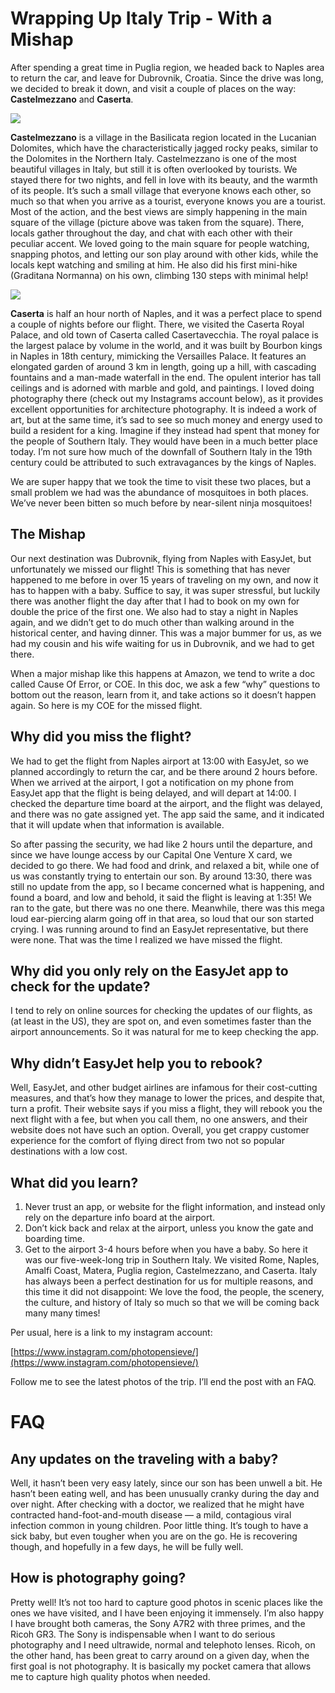 # Wrapping Up Italy Trip - With a Mishap

After spending a great time in Puglia region, we headed back to Naples area to return the car, and leave for Dubrovnik, Croatia. Since the drive was long, we decided to break it down, and visit a couple of places on the way: **Castelmezzano** and **Caserta**.

![](https://lh5.googleusercontent.com/zuGSeO1wAHcxA3ZWR_O2ZijuTRWTscbRQui-zVNpnVFV7ArMmSO0rW23vO49eEyxfzc)

**Castelmezzano** is a village in the Basilicata region located in the Lucanian Dolomites, which have the characteristically jagged rocky peaks, similar to the Dolomites in the Northern Italy. Castelmezzano is one of the most beautiful villages in Italy, but still it is often overlooked by tourists. We stayed there for two nights, and fell in love with its beauty, and the warmth of its people. It’s such a small village that everyone knows each other, so much so that when you arrive as a tourist, everyone knows you are a tourist. Most of the action, and the best views are simply happening in the main square of the village (picture above was taken from the square). There, locals gather throughout the day, and chat with each other with their peculiar accent. We loved going to the main square for people watching, snapping photos, and letting our son play around with other kids, while the locals kept watching and smiling at him. He also did his first mini-hike (Graditana Normanna) on his own, climbing 130 steps with minimal help!

![](https://lh6.googleusercontent.com/CDIT8NbZrYtU3TqaP9DQ8wtk-qeAdeebC6pOkpYkQSQyznyn6QfC-rZBb0HEyJhlmbI)

**Caserta** is half an hour north of Naples, and it was a perfect place to spend a couple of nights before our flight. There, we visited the Caserta Royal Palace, and old town of Caserta called Casertavecchia. The royal palace is the largest palace by volume in the world, and it was built by Bourbon kings in Naples in 18th century, mimicking the Versailles Palace. It features an elongated garden of around 3 km in length, going up a hill, with cascading fountains and a man-made waterfall in the end. The opulent interior has tall ceilings and is adorned with marble and gold, and paintings. I loved doing photography there (check out my Instagrams account below), as it provides excellent opportunities for architecture photography. It is indeed a work of art, but at the same time, it’s sad to see so much money and energy used to build a resident for a king. Imagine if they instead had spent that money for the people of Southern Italy. They would have been in a much better place today. I’m not sure how much of the downfall of Southern Italy in the 19th century could be attributed to such extravagances by the kings of Naples.

We are super happy that we took the time to visit these two places, but a small problem we had was the abundance of mosquitoes in both places. We’ve never been bitten so much before by near-silent ninja mosquitoes!

## The Mishap

Our next destination was Dubrovnik, flying from Naples with EasyJet, but unfortunately we missed our flight! This is something that has never happened to me before in over 15 years of traveling on my own, and now it has to happen with a baby. Suffice to say, it was super stressful, but luckily there was another flight the day after that I had to book on my own for double the price of the first one. We also had to stay a night in Naples again, and we didn’t get to do much other than walking around in the historical center, and having dinner. This was a major bummer for us, as we had my cousin and his wife waiting for us in Dubrovnik, and we had to get there. 

When a major mishap like this happens at Amazon, we tend to write a doc called Cause Of Error, or COE. In this doc, we ask a few “why” questions to bottom out the reason, learn from it, and take actions so it doesn’t happen again. So here is my COE for the missed flight. 

## Why did you miss the flight?

We had to get the flight from Naples airport at 13:00 with EasyJet, so we planned accordingly to return the car, and be there around 2 hours before. When we arrived at the airport, I got a notification on my phone from EasyJet app that the flight is being delayed, and will depart at 14:00. I checked the departure time board at the airport, and the flight was delayed, and there was no gate assigned yet. The app said the same, and it indicated that it will update when that information is available.

So after passing the security, we had like 2 hours until the departure, and since we have lounge access by our Capital One Venture X card, we decided to go there. We had food and drink, and relaxed a bit, while one of us was constantly trying to entertain our son. By around 13:30, there was still no update from the app, so I became concerned what is happening, and found a board, and low and behold, it said the flight is leaving at 1:35! We ran to the gate, but there was no one there. Meanwhile, there was this mega loud ear-piercing alarm going off in that area, so loud that our son started crying. I was running around to find an EasyJet representative, but there were none. That was the time I realized we have missed the flight.

## Why did you only rely on the EasyJet app to check for the update?

I tend to rely on online sources for checking the updates of our flights, as (at least in the US), they are spot on, and even sometimes faster than the airport announcements. So it was natural for me to keep checking the app.

## Why didn’t EasyJet help you to rebook?

Well, EasyJet, and other budget airlines are infamous for their cost-cutting measures, and that’s how they manage to lower the prices, and despite that, turn a profit. Their website says if you miss a flight, they will rebook you the next flight with a fee, but when you call them, no one answers, and their website does not have such an option. Overall, you get crappy customer experience for the comfort of flying direct from two not so popular destinations with a low cost.

## What did you learn?

1. Never trust an app, or website for the flight information, and instead only rely on the departure info board at the airport.
2. Don’t kick back and relax at the airport, unless you know the gate and boarding time.
3. Get to the airport 3-4 hours before when you have a baby.
So here it was our five-week-long trip in Southern Italy. We visited Rome, Naples, Amalfi Coast, Matera, Puglia region, Castelmezzano, and Caserta. Italy has always been a perfect destination for us for multiple reasons, and this time it did not disappoint: We love the food, the people, the scenery, the culture, and history of Italy so much so that we will be coming back many many times!

Per usual, here is a link to my instagram account:

[https://www.instagram.com/photopensieve/](https://www.instagram.com/photopensieve/)

Follow me to see the latest photos of the trip. I’ll end the post with an FAQ.

# FAQ

## Any updates on the traveling with a baby?

Well, it hasn’t been very easy lately, since our son has been unwell a bit. He hasn’t been eating well, and has been unusually cranky during the day and over night. After checking with a doctor, we realized that he might have contracted hand-foot-and-mouth disease — a mild, contagious viral infection common in young children. Poor little thing. It’s tough to have a sick baby, but even tougher when you are on the go. He is recovering though, and hopefully in a few days, he will be fully well.

## How is photography going?

Pretty well! It’s not too hard to capture good photos in scenic places like the ones we have visited, and I have been enjoying it immensely. I’m also happy I have brought both cameras, the Sony A7R2 with three primes, and the Ricoh GR3. The Sony is indispensable when I want to do serious photography and I need ultrawide, normal and telephoto lenses. Ricoh, on the other hand, has been great to carry around on a given day, when the first goal is not photography. It is basically my pocket camera that allows me to capture high quality photos when needed.